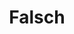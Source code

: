 ---
layout: question
title: "Falsch"
description: "Unser Bahnhof ist wirklich kein schöner Anblick. Das ist nicht subjektiv oder dergleichen."
question: ""
answers:
    - text: "Versuche es noch einmal."
      link: "/radolfzell/stadtmuseum.html"
---